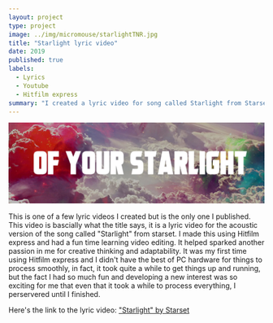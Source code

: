 ```yaml
---
layout: project
type: project
image: ../img/micromouse/starlightTNR.jpg
title: "Starlight lyric video"
date: 2019
published: true
labels:
  - Lyrics
  - Youtube
  - Hitfilm express
summary: "I created a lyric video for song called Starlight from Starset"
---
```


<div class="text-center p-4">
  <img width="800px" src="../img/micromouse/starlight1.png" class="img-thumbnail" >
</div>

  This is one of a few lyric videos I created but is the only one I published. This video is bascially what the title says, it is a lyric video for the acoustic version of the song called "Starlight" from starset. I made this using Hitfilm express and had a fun time learning video editing. It helped sparked another passion in me for creative thinking and adaptability. It was my first time using Hitfilm express and I didn't have the best of PC hardware for things to process smoothly, in fact, it took quite a while to get things up and running, but the fact I had so much fun and developing a new interest was so exciting for me that even that it took a while to process everything, I perservered until I finished.

Here's the link to the lyric video: <a href="https://www.youtube.com/watch?v=iJH9_TQ24yI">"Starlight" by Starset</a>
